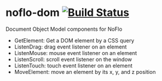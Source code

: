 # noflo-dom [![Build Status](https://secure.travis-ci.org/noflo/noflo-dom.png?branch=master)](http://travis-ci.org/noflo/noflo-dom)

Document Object Model components for NoFlo

* GetElement: Get a DOM element by a CSS query
* ListenDrag: drag event listener on an element
* ListenMouse: mouse event listener on an element
* ListenScroll: scroll event listener on the window
* ListenTouch: touch event listener on an element
* MoveElement: move an element by its x, y, and z position
